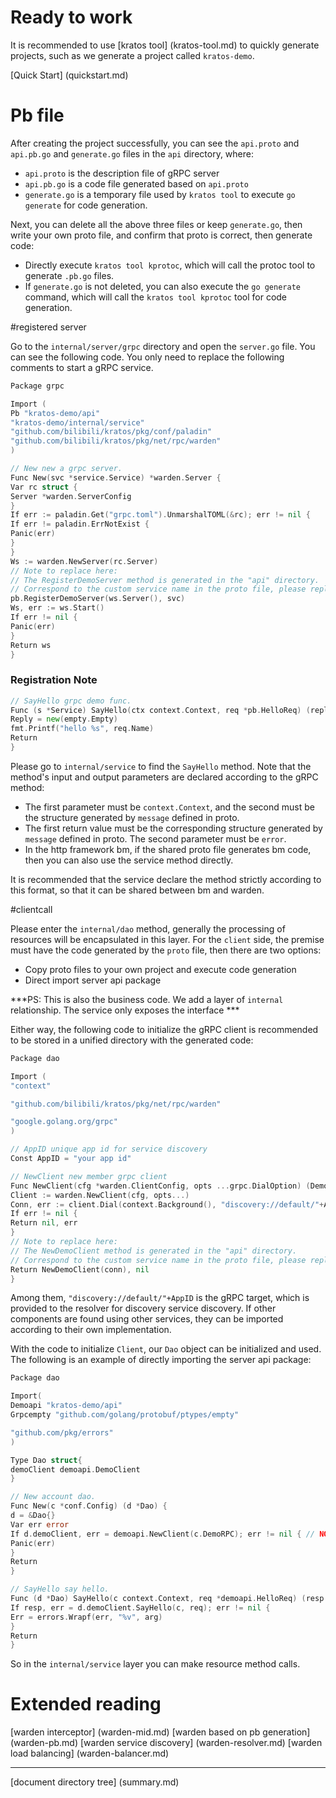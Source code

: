 # Ready to work

It is recommended to use [kratos tool] (kratos-tool.md) to quickly generate projects, such as we generate a project called `kratos-demo`.

[Quick Start] (quickstart.md)

# Pb file

After creating the project successfully, you can see the `api.proto` and `api.pb.go` and `generate.go` files in the `api` directory, where:
* `api.proto` is the description file of gRPC server
* `api.pb.go` is a code file generated based on `api.proto`
* `generate.go` is a temporary file used by `kratos tool` to execute `go generate` for code generation.

Next, you can delete all the above three files or keep `generate.go`, then write your own proto file, and confirm that proto is correct, then generate code:
* Directly execute `kratos tool kprotoc`, which will call the protoc tool to generate `.pb.go` files.
* If `generate.go` is not deleted, you can also execute the `go generate` command, which will call the `kratos tool kprotoc` tool for code generation.

#registered server

Go to the `internal/server/grpc` directory and open the `server.go` file. You can see the following code. You only need to replace the following comments to start a gRPC service.

```go
Package grpc

Import (
Pb "kratos-demo/api"
"kratos-demo/internal/service"
"github.com/bilibili/kratos/pkg/conf/paladin"
"github.com/bilibili/kratos/pkg/net/rpc/warden"
)

// New new a grpc server.
Func New(svc *service.Service) *warden.Server {
Var rc struct {
Server *warden.ServerConfig
}
If err := paladin.Get("grpc.toml").UnmarshalTOML(&rc); err != nil {
If err != paladin.ErrNotExist {
Panic(err)
}
}
Ws := warden.NewServer(rc.Server)
// Note to replace here:
// The RegisterDemoServer method is generated in the "api" directory.
// Correspond to the custom service name in the proto file, please replace it with the correct method name.
pb.RegisterDemoServer(ws.Server(), svc)
Ws, err := ws.Start()
If err != nil {
Panic(err)
}
Return ws
}
```

### Registration Note

```go
// SayHello grpc demo func.
Func (s *Service) SayHello(ctx context.Context, req *pb.HelloReq) (reply *empty.Empty, err error) {
Reply = new(empty.Empty)
fmt.Printf("hello %s", req.Name)
Return
}
```

Please go to `internal/service` to find the `SayHello` method. Note that the method's input and output parameters are declared according to the gRPC method:
* The first parameter must be `context.Context`, and the second must be the structure generated by `message` defined in proto.
* The first return value must be the corresponding structure generated by `message` defined in proto. The second parameter must be `error`.
* In the http framework bm, if the shared proto file generates bm code, then you can also use the service method directly.

It is recommended that the service declare the method strictly according to this format, so that it can be shared between bm and warden.

#clientcall

Please enter the `internal/dao` method, generally the processing of resources will be encapsulated in this layer.
For the `client` side, the premise must have the code generated by the `proto` file, then there are two options:

* Copy proto files to your own project and execute code generation
* Direct import server api package

***PS: This is also the business code. We add a layer of `internal` relationship. The service only exposes the interface ***

Either way, the following code to initialize the gRPC client is recommended to be stored in a unified directory with the generated code:

```go
Package dao

Import (
"context"

"github.com/bilibili/kratos/pkg/net/rpc/warden"

"google.golang.org/grpc"
)

// AppID unique app id for service discovery
Const AppID = "your app id"

// NewClient new member grpc client
Func NewClient(cfg *warden.ClientConfig, opts ...grpc.DialOption) (DemoClient, error) {
Client := warden.NewClient(cfg, opts...)
Conn, err := client.Dial(context.Background(), "discovery://default/"+AppID)
If err != nil {
Return nil, err
}
// Note to replace here:
// The NewDemoClient method is generated in the "api" directory.
// Correspond to the custom service name in the proto file, please replace it with the correct method name.
Return NewDemoClient(conn), nil
}
```

Among them, `"discovery://default/"+AppID` is the gRPC target, which is provided to the resolver for discovery service discovery. If other components are found using other services, they can be imported according to their own implementation.

With the code to initialize `Client`, our `Dao` object can be initialized and used. The following is an example of directly importing the server api package:

```go
Package dao

Import(
Demoapi "kratos-demo/api"
Grpcempty "github.com/golang/protobuf/ptypes/empty"

"github.com/pkg/errors"
)

Type Dao struct{
demoClient demoapi.DemoClient
}

// New account dao.
Func New(c *conf.Config) (d *Dao) {
d = &Dao{}
Var err error
If d.demoClient, err = demoapi.NewClient(c.DemoRPC); err != nil { // NOTE: DemoRPC is the ClientConfig object in the warden package
Panic(err)
}
Return
}

// SayHello say hello.
Func (d *Dao) SayHello(c context.Context, req *demoapi.HelloReq) (resp *grpcempty.Empty, err error) {
If resp, err = d.demoClient.SayHello(c, req); err != nil {
Err = errors.Wrapf(err, "%v", arg)
}
Return
}
```

So in the `internal/service` layer you can make resource method calls.

# Extended reading

[warden interceptor] (warden-mid.md) [warden based on pb generation] (warden-pb.md) [warden service discovery] (warden-resolver.md) [warden load balancing] (warden-balancer.md)

-------------

[document directory tree] (summary.md)